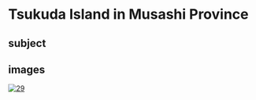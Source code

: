 # Tsukuda Island in Musashi Province

## subject

## images

[![29](https://upload.wikimedia.org/wikipedia/commons/thumb/c/cf/Tsukada_Island_in_the_Musashi_province.jpg/290px-Tsukada_Island_in_the_Musashi_province.jpg)]((https://en.wikipedia.org/wiki/File:Tsukada_Island_in_the_Musashi_province.jpg))
